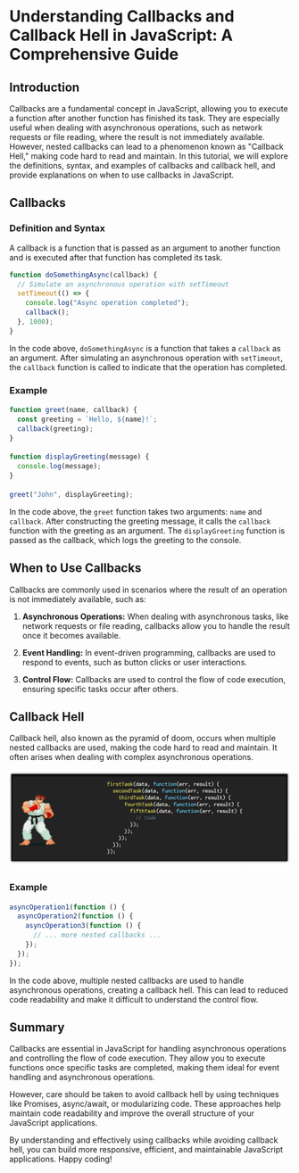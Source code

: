 # Understanding Callbacks and Callback Hell in JavaScript: A Comprehensive Guide

## Introduction

Callbacks are a fundamental concept in JavaScript, allowing you to execute a function after another function has finished its task. They are especially useful when dealing with asynchronous operations, such as network requests or file reading, where the result is not immediately available. However, nested callbacks can lead to a phenomenon known as "Callback Hell," making code hard to read and maintain. In this tutorial, we will explore the definitions, syntax, and examples of callbacks and callback hell, and provide explanations on when to use callbacks in JavaScript.


## Callbacks

### Definition and Syntax

A callback is a function that is passed as an argument to another function and is executed after that function has completed its task.

```javascript
function doSomethingAsync(callback) {
  // Simulate an asynchronous operation with setTimeout
  setTimeout(() => {
    console.log("Async operation completed");
    callback();
  }, 1000);
}
```

In the code above, `doSomethingAsync` is a function that takes a `callback` as an argument. After simulating an asynchronous operation with `setTimeout`, the `callback` function is called to indicate that the operation has completed.

### Example

```javascript
function greet(name, callback) {
  const greeting = `Hello, ${name}!`;
  callback(greeting);
}

function displayGreeting(message) {
  console.log(message);
}

greet("John", displayGreeting);
```

In the code above, the `greet` function takes two arguments: `name` and `callback`. After constructing the greeting message, it calls the `callback` function with the greeting as an argument. The `displayGreeting` function is passed as the callback, which logs the greeting to the console.

## When to Use Callbacks

Callbacks are commonly used in scenarios where the result of an operation is not immediately available, such as:

1. **Asynchronous Operations:** When dealing with asynchronous tasks, like network requests or file reading, callbacks allow you to handle the result once it becomes available.

2. **Event Handling:** In event-driven programming, callbacks are used to respond to events, such as button clicks or user interactions.

3. **Control Flow:** Callbacks are used to control the flow of code execution, ensuring specific tasks occur after others.

## Callback Hell

Callback hell, also known as the pyramid of doom, occurs when multiple nested callbacks are used, making the code hard to read and maintain. It often arises when dealing with complex asynchronous operations.

![Data Types](../Assets/JS/CallbackHell.gif)

### Example

```javascript
asyncOperation1(function () {
  asyncOperation2(function () {
    asyncOperation3(function () {
      // ... more nested callbacks ...
    });
  });
});
```

In the code above, multiple nested callbacks are used to handle asynchronous operations, creating a callback hell. This can lead to reduced code readability and make it difficult to understand the control flow.

## Summary

Callbacks are essential in JavaScript for handling asynchronous operations and controlling the flow of code execution. They allow you to execute functions once specific tasks are completed, making them ideal for event handling and asynchronous operations.

However, care should be taken to avoid callback hell by using techniques like Promises, async/await, or modularizing code. These approaches help maintain code readability and improve the overall structure of your JavaScript applications.

By understanding and effectively using callbacks while avoiding callback hell, you can build more responsive, efficient, and maintainable JavaScript applications. Happy coding!